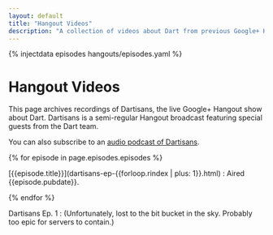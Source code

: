 ```yaml
---
layout: default
title: "Hangout Videos"
description: "A collection of videos about Dart from previous Google+ Hangouts."
---
```


{% injectdata episodes hangouts/episodes.yaml %}

# Hangout Videos

This page archives recordings of Dartisans, the live
Google+ Hangout show about Dart. Dartisans is a semi-regular Hangout
broadcast featuring special guests from the Dart team.

You can also subscribe to an
<a href="/dartisans/podcast-feed"><i class="icon-rss"> </i> audio podcast of Dartisans</a>.

{% for episode in page.episodes.episodes %}

[{{episode.title}}](dartisans-ep-{{forloop.rindex | plus: 1}}.html)
: Aired {{episode.pubdate}}.

{% endfor %}

Dartisans Ep. 1
: (Unfortunately, lost to the bit bucket in the sky. Probably too epic for servers to contain.)